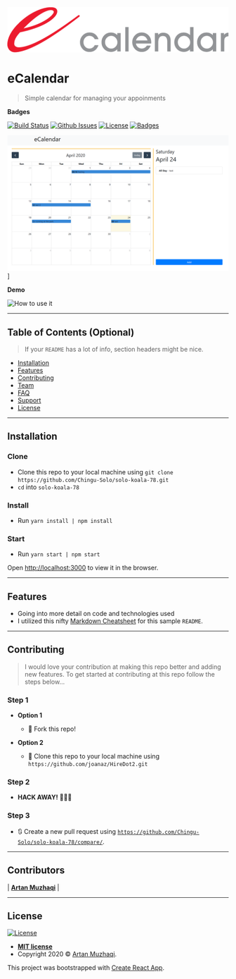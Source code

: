 [![eCalendar](./images/e_calendar-logo.png)](https://muzhaqi.com)

# eCalendar

> Simple calendar for managing your appoinments

**Badges**

[![Build Status](http://img.shields.io/travis/badges/badgerbadgerbadger.svg?style=flat-square)](https://travis-ci.org/badges/badgerbadgerbadger) [![Github Issues](http://githubbadges.herokuapp.com/badges/badgerbadgerbadger/issues.svg?style=flat-square)](https://github.com/badges/badgerbadgerbadger/issues) [![License](http://img.shields.io/:license-mit-blue.svg?style=flat-square)](http://badges.mit-license.org) [![Badges](http://img.shields.io/:badges-9/9-ff6799.svg?style=flat-square)](https://github.com/badges/badgerbadgerbadger)


![Home page screenshot](./images/screenshot.png)]


**Demo**

![How to use it](http://g.recordit.co/BNp34OUlOX.gif)


---

## Table of Contents (Optional)

> If your `README` has a lot of info, section headers might be nice.

- [Installation](#installation)
- [Features](#features)
- [Contributing](#contributing)
- [Team](#team)
- [FAQ](#faq)
- [Support](#support)
- [License](#license)

---

## Installation

### Clone

- Clone this repo to your local machine using ```git clone https://github.com/Chingu-Solo/solo-koala-78.git```
- ```cd``` into ```solo-koala-78```

### Install

- Run ```yarn install | npm install```

### Start

- Run ```yarn start | npm start```

Open [http://localhost:3000](http://localhost:3000) to view it in the browser.

---

## Features

- Going into more detail on code and technologies used
- I utilized this nifty <a href="https://github.com/adam-p/markdown-here/wiki/Markdown-Cheatsheet" target="_blank">Markdown Cheatsheet</a> for this sample `README`.

---

## Contributing

> I would love your contribution at making this repo better and adding new features. 
> To get started at contributing at this repo follow the steps below...

### Step 1

- **Option 1**
    - 🍴 Fork this repo!

- **Option 2**
    - 👯 Clone this repo to your local machine using `https://github.com/joanaz/HireDot2.git`

### Step 2

- **HACK AWAY!** 🔨🔨🔨

### Step 3

- 🔃 Create a new pull request using <a href="https://github.com/Chingu-Solo/solo-koala-78/compare/" target="_blank">`https://github.com/Chingu-Solo/solo-koala-78/compare/`</a>.

---

## Contributors

| <a href="https://muzhaqi.com" target="_blank">**Artan Muzhaqi**</a> |

---

## License

[![License](http://img.shields.io/:license-mit-blue.svg?style=flat-square)](http://badges.mit-license.org)

- **[MIT license](http://opensource.org/licenses/mit-license.php)**
- Copyright 2020 © <a href="http://muzhaqi.com" target="_blank">Artan Muzhaqi</a>.

This project was bootstrapped with [Create React App](https://github.com/facebook/create-react-app).